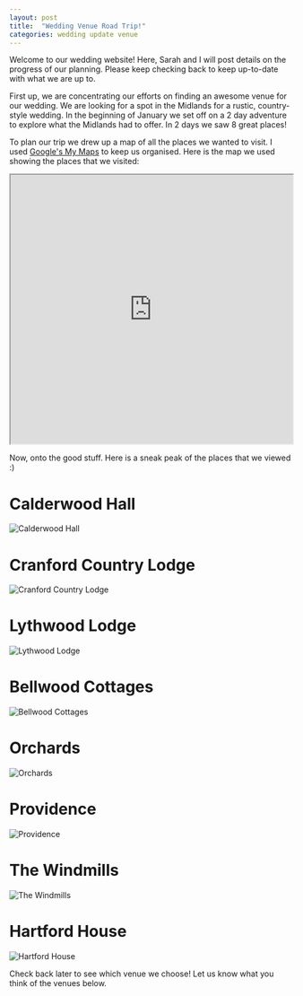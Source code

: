 ```yaml
---
layout: post
title:  "Wedding Venue Road Trip!"
categories: wedding update venue
---
```


Welcome to our wedding website! Here, Sarah and I will post details on the progress of our planning. Please keep checking back to keep up-to-date with what we are up to.

First up, we are concentrating our efforts on finding an awesome venue for our wedding. We are looking for a spot in the Midlands for a rustic, country-style wedding. In the beginning of January we set off on a 2 day adventure to explore what the Midlands had to offer. In 2 days we saw 8 great places!

To plan our trip we drew up a map of all the places we wanted to visit. I used [Google's My Maps](https://www.google.com/mymaps) to keep us organised. Here is the map we used showing the places that we visited:

<iframe src="https://www.google.com/maps/d/u/0/embed?mid=zFnyXt90m_9I.kcAqI_sH28P0" width="100%" height="480"></iframe>

Now, onto the good stuff. Here is a sneak peak of the places that we viewed :)

Calderwood Hall
===============

![Calderwood Hall](/images/venues/calderwood.JPG)

Cranford Country Lodge
======================

![Cranford Country Lodge](/images/venues/cranford.JPG)

Lythwood Lodge
==============

![Lythwood Lodge](/images/venues/lythwood.JPG)

Bellwood Cottages
=================

![Bellwood Cottages](/images/venues/bellwood.JPG)

Orchards
========

![Orchards](/images/venues/orchards.JPG)

Providence
==========

![Providence](/images/venues/providence.JPG)

The Windmills
=============

![The Windmills](/images/venues/windmills.JPG)

Hartford House
==============

![Hartford House](/images/venues/hartford.JPG)

Check back later to see which venue we choose! Let us know what you think of the venues below.
